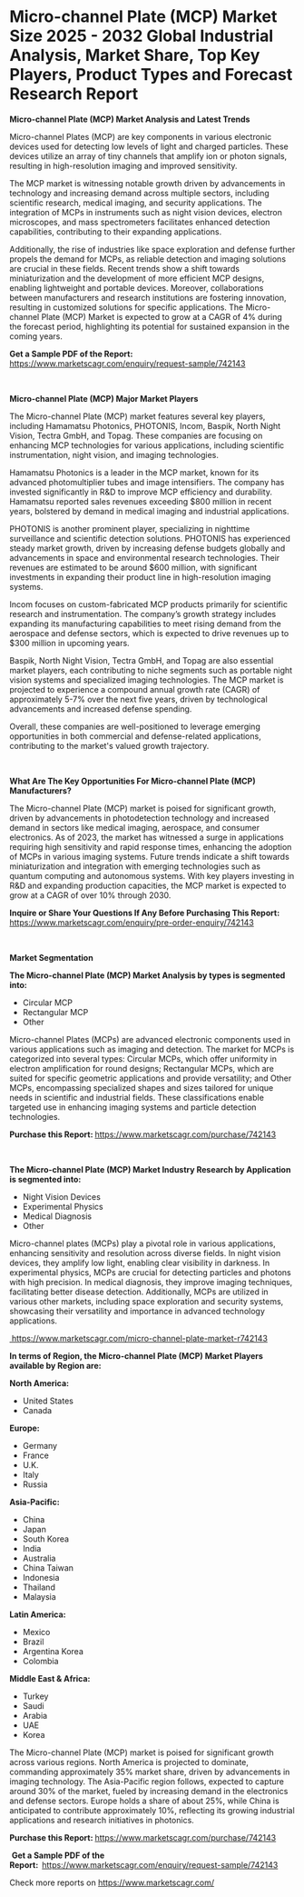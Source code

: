 <p><h1>Micro-channel Plate (MCP) Market Size 2025 - 2032 Global Industrial Analysis, Market Share, Top Key Players, Product Types and Forecast Research Report</h1></p><p><strong>Micro-channel Plate (MCP) Market Analysis and Latest Trends</strong></p>
<p><p>Micro-channel Plates (MCP) are key components in various electronic devices used for detecting low levels of light and charged particles. These devices utilize an array of tiny channels that amplify ion or photon signals, resulting in high-resolution imaging and improved sensitivity. </p><p>The MCP market is witnessing notable growth driven by advancements in technology and increasing demand across multiple sectors, including scientific research, medical imaging, and security applications. The integration of MCPs in instruments such as night vision devices, electron microscopes, and mass spectrometers facilitates enhanced detection capabilities, contributing to their expanding applications. </p><p>Additionally, the rise of industries like space exploration and defense further propels the demand for MCPs, as reliable detection and imaging solutions are crucial in these fields. Recent trends show a shift towards miniaturization and the development of more efficient MCP designs, enabling lightweight and portable devices. Moreover, collaborations between manufacturers and research institutions are fostering innovation, resulting in customized solutions for specific applications. The Micro-channel Plate (MCP) Market is expected to grow at a CAGR of 4% during the forecast period, highlighting its potential for sustained expansion in the coming years.</p></p>
<p><strong>Get a Sample PDF of the Report:&nbsp;</strong> <a href="https://www.marketscagr.com/enquiry/request-sample/742143?utm_campaign=3580&utm_medium=2&utm_source=Github&utm_content=ia&utm_term=06042025&utm_id=micro-channel-plate-mcp">https://www.marketscagr.com/enquiry/request-sample/742143</a></p>
<p>&nbsp;</p>
<p><strong>Micro-channel Plate (MCP) Major Market Players</strong></p>
<p><p>The Micro-channel Plate (MCP) market features several key players, including Hamamatsu Photonics, PHOTONIS, Incom, Baspik, North Night Vision, Tectra GmbH, and Topag. These companies are focusing on enhancing MCP technologies for various applications, including scientific instrumentation, night vision, and imaging technologies.</p><p>Hamamatsu Photonics is a leader in the MCP market, known for its advanced photomultiplier tubes and image intensifiers. The company has invested significantly in R&D to improve MCP efficiency and durability. Hamamatsu reported sales revenues exceeding $800 million in recent years, bolstered by demand in medical imaging and industrial applications. </p><p>PHOTONIS is another prominent player, specializing in nighttime surveillance and scientific detection solutions. PHOTONIS has experienced steady market growth, driven by increasing defense budgets globally and advancements in space and environmental research technologies. Their revenues are estimated to be around $600 million, with significant investments in expanding their product line in high-resolution imaging systems.</p><p>Incom focuses on custom-fabricated MCP products primarily for scientific research and instrumentation. The company’s growth strategy includes expanding its manufacturing capabilities to meet rising demand from the aerospace and defense sectors, which is expected to drive revenues up to $300 million in upcoming years.</p><p>Baspik, North Night Vision, Tectra GmbH, and Topag are also essential market players, each contributing to niche segments such as portable night vision systems and specialized imaging technologies. The MCP market is projected to experience a compound annual growth rate (CAGR) of approximately 5-7% over the next five years, driven by technological advancements and increased defense spending. </p><p>Overall, these companies are well-positioned to leverage emerging opportunities in both commercial and defense-related applications, contributing to the market's valued growth trajectory.</p></p>
<p>&nbsp;</p>
<p><strong>What Are The Key Opportunities For Micro-channel Plate (MCP) Manufacturers?</strong></p>
<p><p>The Micro-channel Plate (MCP) market is poised for significant growth, driven by advancements in photodetection technology and increased demand in sectors like medical imaging, aerospace, and consumer electronics. As of 2023, the market has witnessed a surge in applications requiring high sensitivity and rapid response times, enhancing the adoption of MCPs in various imaging systems. Future trends indicate a shift towards miniaturization and integration with emerging technologies such as quantum computing and autonomous systems. With key players investing in R&D and expanding production capacities, the MCP market is expected to grow at a CAGR of over 10% through 2030.</p></p>
<p><strong>Inquire or Share Your Questions If Any Before Purchasing This Report:</strong> <a href="https://www.marketscagr.com/enquiry/pre-order-enquiry/742143?utm_campaign=3580&utm_medium=2&utm_source=Github&utm_content=ia&utm_term=06042025&utm_id=micro-channel-plate-mcp">https://www.marketscagr.com/enquiry/pre-order-enquiry/742143</a></p>
<p>&nbsp;</p>
<p><strong>Market Segmentation</strong></p>
<p><strong>The Micro-channel Plate (MCP) Market Analysis by types is segmented into:</strong></p>
<p><ul><li>Circular MCP</li><li>Rectangular MCP</li><li>Other</li></ul></p>
<p><p>Micro-channel Plates (MCPs) are advanced electronic components used in various applications such as imaging and detection. The market for MCPs is categorized into several types: Circular MCPs, which offer uniformity in electron amplification for round designs; Rectangular MCPs, which are suited for specific geometric applications and provide versatility; and Other MCPs, encompassing specialized shapes and sizes tailored for unique needs in scientific and industrial fields. These classifications enable targeted use in enhancing imaging systems and particle detection technologies.</p></p>
<p><strong>Purchase this Report:&nbsp;</strong><a href="https://www.marketscagr.com/purchase/742143?utm_campaign=3580&utm_medium=2&utm_source=Github&utm_content=ia&utm_term=06042025&utm_id=micro-channel-plate-mcp">https://www.marketscagr.com/purchase/742143</a></p>
<p>&nbsp;</p>
<p><strong>The Micro-channel Plate (MCP) Market Industry Research by Application is segmented into:</strong></p>
<p><ul><li>Night Vision Devices</li><li>Experimental Physics</li><li>Medical Diagnosis</li><li>Other</li></ul></p>
<p><p>Micro-channel plates (MCPs) play a pivotal role in various applications, enhancing sensitivity and resolution across diverse fields. In night vision devices, they amplify low light, enabling clear visibility in darkness. In experimental physics, MCPs are crucial for detecting particles and photons with high precision. In medical diagnosis, they improve imaging techniques, facilitating better disease detection. Additionally, MCPs are utilized in various other markets, including space exploration and security systems, showcasing their versatility and importance in advanced technology applications.</p></p>
<p><a href="https://www.marketscagr.com/micro-channel-plate-market-r742143?utm_campaign=3580&utm_medium=2&utm_source=Github&utm_content=ia&utm_term=06042025&utm_id=micro-channel-plate-mcp">&nbsp;https://www.marketscagr.com/micro-channel-plate-market-r742143</a></p>
<p><strong>In terms of Region, the Micro-channel Plate (MCP) Market Players available by Region are:</strong></p>
<p>
    <p> <strong> North America: </strong>
        <ul>
            <li>United States</li>
            <li>Canada</li>
        </ul>
        </p> 
    <p> <strong> Europe: </strong>
        <ul>
            <li>Germany</li>
            <li>France</li>
            <li>U.K.</li>
            <li>Italy</li>
            <li>Russia</li>
        </ul>
        </p> 
    <p> <strong> Asia-Pacific: </strong>
        <ul>
            <li>China</li>
            <li>Japan</li>
            <li>South Korea</li>
            <li>India</li>
            <li>Australia</li>
            <li>China Taiwan</li>
            <li>Indonesia</li>
            <li>Thailand</li>
            <li>Malaysia</li>
        </ul>
        </p> 
    <p> <strong> Latin America: </strong>
        <ul>
            <li>Mexico</li>
            <li>Brazil</li>
            <li>Argentina Korea</li>
            <li>Colombia</li>
        </ul>
        </p> 
    <p> <strong> Middle East & Africa: </strong>
        <ul>
            <li>Turkey</li>
            <li>Saudi</li>
            <li>Arabia</li>
            <li>UAE</li>
            <li>Korea</li>
        </ul>
    </p>
    </p>
<p><p>The Micro-channel Plate (MCP) market is poised for significant growth across various regions. North America is projected to dominate, commanding approximately 35% market share, driven by advancements in imaging technology. The Asia-Pacific region follows, expected to capture around 30% of the market, fueled by increasing demand in the electronics and defense sectors. Europe holds a share of about 25%, while China is anticipated to contribute approximately 10%, reflecting its growing industrial applications and research initiatives in photonics.</p></p>
<p><strong>Purchase this Report: </strong><a href="https://www.marketscagr.com/purchase/742143?utm_campaign=3580&utm_medium=2&utm_source=Github&utm_content=ia&utm_term=06042025&utm_id=micro-channel-plate-mcp">https://www.marketscagr.com/purchase/742143</a></p>
<p>&nbsp;<strong>Get a Sample PDF of the Report:&nbsp;&nbsp;</strong><a href="https://www.marketscagr.com/enquiry/request-sample/742143?utm_campaign=3580&utm_medium=2&utm_source=Github&utm_content=ia&utm_term=06042025&utm_id=micro-channel-plate-mcp">https://www.marketscagr.com/enquiry/request-sample/742143</a></p>
<p><strong></strong></p>
<p>Check more reports on <a href="https://www.marketscagr.com/?utm_campaign=3580&utm_medium=2&utm_source=Github&utm_content=ia&utm_term=06042025&utm_id=micro-channel-plate-mcp">https://www.marketscagr.com/</a></p>